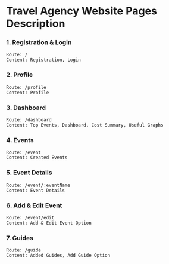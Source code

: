 # Travel Agency Website Pages Description

### 1. Registration & Login
	Route: /
	Content: Registration, Login
	
### 2. Profile
	Route: /profile
	Content: Profile
	
### 3. Dashboard
	Route: /dashboard
	Content: Top Events, Dashboard, Cost Summary, Useful Graphs

### 4. Events
	Route: /event
	Content: Created Events
	
### 5. Event Details
	Route: /event/:eventName
	Content: Event Details
	
### 6. Add & Edit Event
	Route: /event/edit
	Content: Add & Edit Event Option
	
### 7. Guides
	Route: /guide
	Content: Added Guides, Add Guide Option